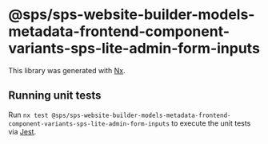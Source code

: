 # @sps/sps-website-builder-models-metadata-frontend-component-variants-sps-lite-admin-form-inputs

This library was generated with [Nx](https://nx.dev).

## Running unit tests

Run `nx test @sps/sps-website-builder-models-metadata-frontend-component-variants-sps-lite-admin-form-inputs` to execute the unit tests via [Jest](https://jestjs.io).
